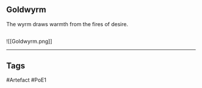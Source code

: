 ## Goldwyrm
The wyrm draws warmth from the fires of desire.
##
![[Goldwyrm.png]]

---
## Tags
#Artefact
#PoE1
